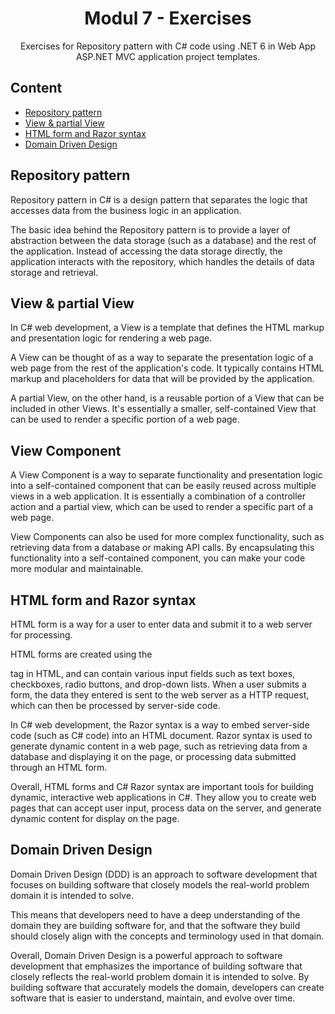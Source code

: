 <div align="center">

<!-- title -->

# Modul 7 - Exercises

<!-- description -->

Exercises for Repository pattern with C# code using .NET 6 in Web App ASP.NET MVC application project templates.

</div>


<!-- TOC -->

## Content

- [Repository pattern](#repository-pattern)
- [View & partial View](view-partial-view)
- [HTML form and Razor syntax](html-and-razor)
- [Domain Driven Design](#ddd)

<!-- CONTENT -->

## Repository pattern

Repository pattern in C# is a design pattern that separates the logic that accesses data from the business logic in an application.

The basic idea behind the Repository pattern is to provide a layer of abstraction between the data storage (such as a database) and the rest of the application. Instead of accessing the data storage directly, the application interacts with the repository, which handles the details of data storage and retrieval.


## View & partial View

In C# web development, a View is a template that defines the HTML markup and presentation logic for rendering a web page.

A View can be thought of as a way to separate the presentation logic of a web page from the rest of the application's code. It typically contains HTML markup and placeholders for data that will be provided by the application.

A partial View, on the other hand, is a reusable portion of a View that can be included in other Views. It's essentially a smaller, self-contained View that can be used to render a specific portion of a web page.


## View Component

A View Component is a way to separate functionality and presentation logic into a self-contained component that can be easily reused across multiple views in a web application. It is essentially a combination of a controller action and a partial view, which can be used to render a specific part of a web page.

View Components can also be used for more complex functionality, such as retrieving data from a database or making API calls. By encapsulating this functionality into a self-contained component, you can make your code more modular and maintainable.


## HTML form and Razor syntax

HTML form is a way for a user to enter data and submit it to a web server for processing.

HTML forms are created using the <form> tag in HTML, and can contain various input fields such as text boxes, checkboxes, radio buttons, and drop-down lists. When a user submits a form, the data they entered is sent to the web server as a HTTP request, which can then be processed by server-side code.

In C# web development, the Razor syntax is a way to embed server-side code (such as C# code) into an HTML document. Razor syntax is used to generate dynamic content in a web page, such as retrieving data from a database and displaying it on the page, or processing data submitted through an HTML form.

Overall, HTML forms and C# Razor syntax are important tools for building dynamic, interactive web applications in C#. They allow you to create web pages that can accept user input, process data on the server, and generate dynamic content for display on the page.


## Domain Driven Design

Domain Driven Design (DDD) is an approach to software development that focuses on building software that closely models the real-world problem domain it is intended to solve.

This means that developers need to have a deep understanding of the domain they are building software for, and that the software they build should closely align with the concepts and terminology used in that domain.

Overall, Domain Driven Design is a powerful approach to software development that emphasizes the importance of building software that closely reflects the real-world problem domain it is intended to solve. By building software that accurately models the domain, developers can create software that is easier to understand, maintain, and evolve over time.


<!-- END CONTENT -->